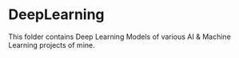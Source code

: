 # DeepLearning

This folder contains Deep Learning Models of various AI & Machine Learning projects of mine.
